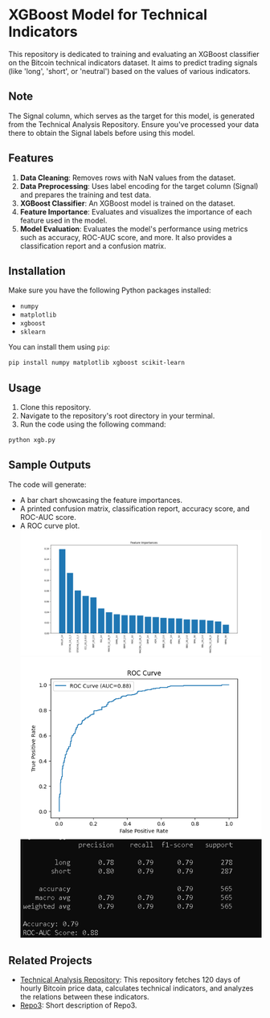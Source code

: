 
# XGBoost Model for Technical Indicators

This repository is dedicated to training and evaluating an XGBoost classifier on the Bitcoin technical indicators dataset. It aims to predict trading signals (like 'long', 'short', or 'neutral') based on the values of various indicators.

## Note
The Signal column, which serves as the target for this model, is generated from the Technical Analysis Repository. Ensure you've processed your data there to obtain the Signal labels before using this model.

## Features

1. **Data Cleaning**: Removes rows with NaN values from the dataset.
2. **Data Preprocessing**: Uses label encoding for the target column (Signal) and prepares the training and test data.
3. **XGBoost Classifier**: An XGBoost model is trained on the dataset.
4. **Feature Importance**: Evaluates and visualizes the importance of each feature used in the model.
5. **Model Evaluation**: Evaluates the model's performance using metrics such as accuracy, ROC-AUC score, and more. It also provides a classification report and a confusion matrix.

## Installation

Make sure you have the following Python packages installed:

- `numpy`
- `matplotlib`
- `xgboost`
- `sklearn`

You can install them using `pip`:

```bash
pip install numpy matplotlib xgboost scikit-learn
```

## Usage

1. Clone this repository.
2. Navigate to the repository's root directory in your terminal.
3. Run the code using the following command:

```bash
python xgb.py
```

## Sample Outputs

The code will generate:

- A bar chart showcasing the feature importances.
- A printed confusion matrix, classification report, accuracy score, and ROC-AUC score.
- A ROC curve plot.
![Feature Importance Chart](https://github.com/tzelalouzeir/XGBoost_Indicators_2/blob/main/img/normal_xgb_feature.png)
![ROC](https://github.com/tzelalouzeir/XGBoost_Indicators_2/blob/main/img/normal_roc_xgb.png)
![Performance](https://github.com/tzelalouzeir/XGBoost_Indicators_2/blob/main/img/normal_performance.PNG)


## Related Projects

- [Technical Analysis Repository](<https://github.com/tzelalouzeir/XGBoost_Indicators>): This repository fetches 120 days of hourly Bitcoin price data, calculates technical indicators, and analyzes the relations between these indicators.
- [Repo3](<link-to-repo3>): Short description of Repo3.
